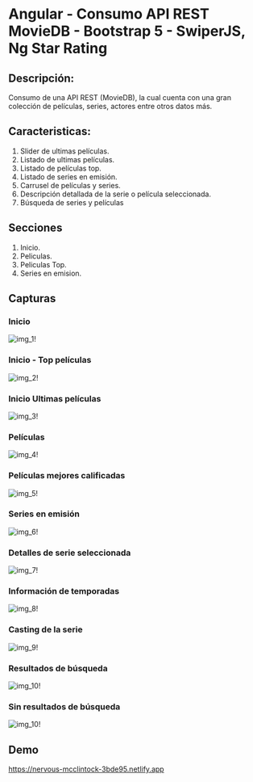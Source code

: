 # Angular - Consumo API REST MovieDB - Bootstrap 5 - SwiperJS, Ng Star Rating  

## Descripción:
Consumo de una API REST (MovieDB), la cual cuenta con una gran colección de películas, series, actores entre otros datos más.


## Caracteristicas:
1. Slider de ultimas películas.
2. Listado de ultimas películas.
3. Listado de películas top.
4. Listado de series en emisión.
5. Carrusel de películas y series.
6. Descripción detallada de la serie o película seleccionada.
7. Búsqueda de series y películas

## Secciones
1. Inicio.
2. Peliculas.
3. Peliculas Top.
4. Series en emision.

## Capturas

### Inicio
![img_1!](src/assets/img/1.png)

### Inicio - Top películas
![img_2!](src/assets/img/2.png)

### Inicio Ultimas películas
![img_3!](src/assets/img/3.png)

### Películas
![img_4!](src/assets/img/4.png)

### Películas mejores calificadas
![img_5!](src/assets/img/5.png)

### Series en emisión
![img_6!](src/assets/img/6.png)

### Detalles de serie seleccionada
![img_7!](src/assets/img/7.png)

### Información de temporadas
![img_8!](src/assets/img/8.png)

### Casting de la serie
![img_9!](src/assets/img/9.png)

### Resultados de búsqueda
![img_10!](src/assets/img/10.png)

### Sin resultados de búsqueda
![img_10!](src/assets/img/11.png)


## Demo
https://nervous-mcclintock-3bde95.netlify.app